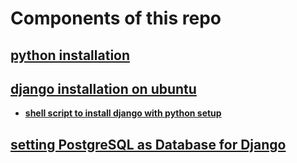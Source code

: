 # Components of this repo
## [python installation](python.md)
## [django installation on ubuntu](django.md)
   - [**shell script to install django with python setup**](test.sh)
## [setting PostgreSQL as Database for Django](dbset.md)
